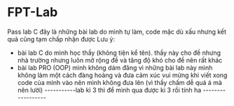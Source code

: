 # FPT-Lab
Pass lab C
đây là những bài lab do mình tự làm, code mặc dù xấu nhưng kết quả cũng tạm chấp nhận được 
Lưu ý: 
* bài lab C do mình học thầy (không tiện kể tên). thầy này cho đề nhưng nhà trường nhưng luôn mở rộng đề và tăng độ khó cho đề nên rất khác
* bài lab PRO (OOP) mình không dám đăng vì những bài lab này mình không làm một cách đàng hoàng và đưa cảm xúc vui mừng khi viết xong code của mình vào nên mình không đưa lên (vì thầy chấm dễ quá á mà nên lười)
-----------lab kì 3 thì để mình qua được kì 3 rồi tính ha ------------------
